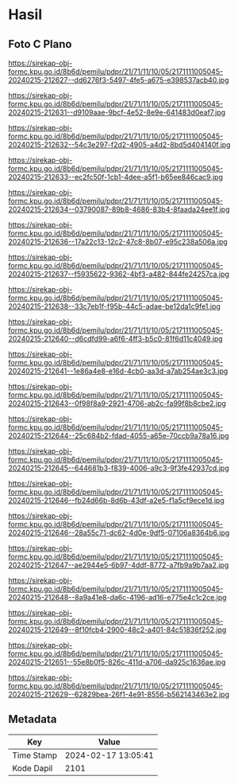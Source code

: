 # Hasil

## Foto C Plano

https://sirekap-obj-formc.kpu.go.id/8b6d/pemilu/pdpr/21/71/11/10/05/2171111005045-20240215-212627--dd6276f3-5497-4fe5-a675-e398537acb40.jpg

https://sirekap-obj-formc.kpu.go.id/8b6d/pemilu/pdpr/21/71/11/10/05/2171111005045-20240215-212631--d9109aae-9bcf-4e52-8e9e-641483d0eaf7.jpg

https://sirekap-obj-formc.kpu.go.id/8b6d/pemilu/pdpr/21/71/11/10/05/2171111005045-20240215-212632--54c3e297-f2d2-4905-a4d2-8bd5d404140f.jpg

https://sirekap-obj-formc.kpu.go.id/8b6d/pemilu/pdpr/21/71/11/10/05/2171111005045-20240215-212633--ec2fc50f-1cb1-4dee-a5f1-b65ee846cac9.jpg

https://sirekap-obj-formc.kpu.go.id/8b6d/pemilu/pdpr/21/71/11/10/05/2171111005045-20240215-212634--03790087-89b8-4686-83b4-8faada24ee1f.jpg

https://sirekap-obj-formc.kpu.go.id/8b6d/pemilu/pdpr/21/71/11/10/05/2171111005045-20240215-212636--17a22c13-12c2-47c8-8b07-e95c238a506a.jpg

https://sirekap-obj-formc.kpu.go.id/8b6d/pemilu/pdpr/21/71/11/10/05/2171111005045-20240215-212637--f5935622-9362-4bf3-a482-844fe24257ca.jpg

https://sirekap-obj-formc.kpu.go.id/8b6d/pemilu/pdpr/21/71/11/10/05/2171111005045-20240215-212638--33c7eb1f-f95b-44c5-adae-be12da1c9fe1.jpg

https://sirekap-obj-formc.kpu.go.id/8b6d/pemilu/pdpr/21/71/11/10/05/2171111005045-20240215-212640--d6cdfd99-a6f6-4ff3-b5c0-81f6d11c4049.jpg

https://sirekap-obj-formc.kpu.go.id/8b6d/pemilu/pdpr/21/71/11/10/05/2171111005045-20240215-212641--1e86a4e8-e16d-4cb0-aa3d-a7ab254ae3c3.jpg

https://sirekap-obj-formc.kpu.go.id/8b6d/pemilu/pdpr/21/71/11/10/05/2171111005045-20240215-212643--0f98f8a9-2921-4706-ab2c-fa99f8b8cbe2.jpg

https://sirekap-obj-formc.kpu.go.id/8b6d/pemilu/pdpr/21/71/11/10/05/2171111005045-20240215-212644--25c684b2-fdad-4055-a65e-70ccb9a78a16.jpg

https://sirekap-obj-formc.kpu.go.id/8b6d/pemilu/pdpr/21/71/11/10/05/2171111005045-20240215-212645--644681b3-f839-4006-a9c3-9f3fe42937cd.jpg

https://sirekap-obj-formc.kpu.go.id/8b6d/pemilu/pdpr/21/71/11/10/05/2171111005045-20240215-212646--fb24d66b-8d6b-43df-a2e5-f1a5cf9ece1d.jpg

https://sirekap-obj-formc.kpu.go.id/8b6d/pemilu/pdpr/21/71/11/10/05/2171111005045-20240215-212646--28a55c71-dc62-4d0e-9df5-07106a8364b6.jpg

https://sirekap-obj-formc.kpu.go.id/8b6d/pemilu/pdpr/21/71/11/10/05/2171111005045-20240215-212647--ae2944e5-6b97-4ddf-8772-a7fb9a9b7aa2.jpg

https://sirekap-obj-formc.kpu.go.id/8b6d/pemilu/pdpr/21/71/11/10/05/2171111005045-20240215-212648--8a9a41e8-da6c-4196-ad16-e775e4c1c2ce.jpg

https://sirekap-obj-formc.kpu.go.id/8b6d/pemilu/pdpr/21/71/11/10/05/2171111005045-20240215-212649--8f10fcb4-2900-48c2-a401-84c51836f252.jpg

https://sirekap-obj-formc.kpu.go.id/8b6d/pemilu/pdpr/21/71/11/10/05/2171111005045-20240215-212651--55e8b0f5-826c-411d-a706-da925c1636ae.jpg

https://sirekap-obj-formc.kpu.go.id/8b6d/pemilu/pdpr/21/71/11/10/05/2171111005045-20240215-212629--62829bea-26f1-4e91-8556-b562143463e2.jpg


## Metadata

| Key        | Value               |
| ---------- | ------------------- |
| Time Stamp | 2024-02-17 13:05:41 |
| Kode Dapil | 2101                |



